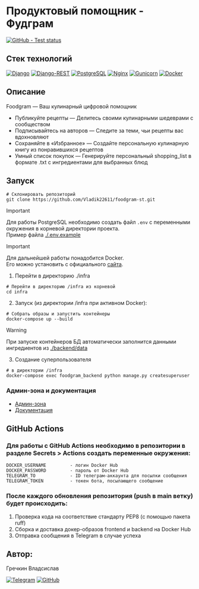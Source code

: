 
#  Продуктовый помощник - Фудграм

[![GitHub - Test status](https://github.com/Vladik22611/foodgram-st/actions/workflows/main.yml/badge.svg)](https://github.com/Vladik22611/foodgram-st/actions?query=workflow:MainFoodgramworkflow)

## Стек технологий

[![Django](https://img.shields.io/badge/django-%23092E20.svg?style=for-the-badge&logo=django&logoColor=white)](https://www.djangoproject.com/)
[![Django-REST](https://img.shields.io/badge/DJANGO-REST-ff1709?style=for-the-badge&logo=django&logoColor=white&color=ff1709&labelColor=gray)](https://www.django-rest-framework.org/)
[![PostgreSQL](https://img.shields.io/badge/postgres-%23316192.svg?style=for-the-badge&logo=postgresql&logoColor=white)](https://www.postgresql.org/)
[![Nginx](https://img.shields.io/badge/nginx-%23009639.svg?style=for-the-badge&logo=nginx&logoColor=white)](https://nginx.org/ru/)
[![Gunicorn](https://img.shields.io/badge/gunicorn-%298729.svg?style=for-the-badge&logo=gunicorn&logoColor=white)](https://gunicorn.org/)
[![Docker](https://img.shields.io/badge/docker-%230db7ed.svg?style=for-the-badge&logo=docker&logoColor=white)](https://www.docker.com/)

## Описание

Foodgram — Ваш кулинарный цифровой помощник

- Публикуйте рецепты — Делитесь своими кулинарными шедеврами с сообществом
- Подписывайтесь на авторов — Следите за теми, чьи рецепты вас вдохновляют
- Сохраняйте в «Избранное» — Создайте персональную кулинарную книгу из понравившихся рецептов
- Умный список покупок — Генерируйте персональный shopping_list в формате .txt с ингредиентами для выбранных блюд

## Запуск

```shell
# Склонировать репозиторий
git clone https://github.com/Vladik22611/foodgram-st.git
```

> [!IMPORTANT]
> Для работы PostgreSQL необходимо создать файл `.env` с переменными окружения в корневой директории проекта.  
> Пример файла [./.env.example](https://github.com/Vladik22611/foodgram-st/blob/main/.env.example)

> [!IMPORTANT]
> Для дальнейшей работы понадобится Docker.  
> Его можно установить с официального [сайта](https://www.docker.com/products/docker-desktop).

1. Перейти в директорию ./infra
```shell
# Перейти в директорию /infra из корневой
cd infra
```

2. Запуск (из директории /infra при активном Docker):
   
```shell
# Собрать образы и запустить контейнеры 
docker-compose up --build
```
> [!WARNING]
> При запуске контейнеров БД автоматически заполнится данными ингредиентов из [./backend/data](https://github.com/Vladik22611/foodgram-st/tree/main/backend/data)


3. Создание суперпользователя
```shell
# в директории /infra
docker-compose exec foodgram_backend python manage.py createsuperuser
```

### Админ-зона и документация

- [Админ-зона](http://localhost:8000/admin/)
- [Документация](http://localhost:8000/api/docs/)

## GitHub Actions

### Для работы с GitHub Actions необходимо в репозитории в разделе Secrets > Actions создать переменные окружения:

```
DOCKER_USERNAME         - логин Docker Hub
DOCKER_PASSWORD         - пароль от Docker Hub
TELEGRAM_TO             - ID телеграм-аккаунта для посылки сообщения
TELEGRAM_TOKEN          - токен бота, посылающего сообщение
```

### После каждого обновления репозитория (push в main ветку) будет происходить:

1. Проверка кода на соответствие стандарту PEP8 (с помощью пакета ruff)
2. Сборка и доставка докер-образов frontend и backend на Docker Hub
3. Отправка сообщения в Telegram в случае успеха

## Автор:

Гречкин Владсислав  

[![Telegram](https://img.shields.io/badge/Telegram-2CA5E0?style=for-the-badge&logo=telegram&logoColor=white)](https://t.me/g_vladislav22)
[![GitHub](https://img.shields.io/badge/GitHub-181717?style=for-the-badge&logo=github&logoColor=white)](https://github.com/Vladik22611)
